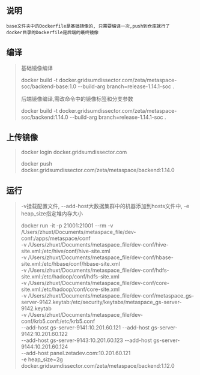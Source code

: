 ## 说明
```
base文件夹中的Dockerfile是基础镜像的, 只需要编译一次,push到仓库就行了
docker目录的Dockerfile是后端的最终镜像
```
## 编译
> 基础镜像编译
>
> docker build -t docker.gridsumdissector.com/zeta/metaspace-soc/backend-base:1.0 --build-arg branch=release-1.14.1-soc .
>
>后端镜像编译,需改命令中的镜像标签和分支参数
>
> docker build -t docker.gridsumdissector.com/zeta/metaspace-soc/backend:1.14.0 --build-arg branch=release-1.14.1-soc .

## 上传镜像
> docker login docker.gridsumdissector.com
>
> docker push docker.gridsumdissector.com/zeta/metaspace/backend:1.14.0

## 运行
> -v挂载配置文件, --add-host大数据集群中的机器添加到hosts文件中, -e heap_size指定堆内存大小
>
>docker run -it -p 21001:21001 --rm -v /Users/zhuxt/Documents/metaspace_file/dev-conf:/apps/metaspace/conf  \
 -v /Users/zhuxt/Documents/metaspace_file/dev-conf/hive-site.xml:/etc/hive/conf/hive-site.xml  \
 -v /Users/zhuxt/Documents/metaspace_file/dev-conf/hbase-site.xml:/etc/hbase/conf/hbase-site.xml  \
 -v /Users/zhuxt/Documents/metaspace_file/dev-conf/hdfs-site.xml:/etc/hadoop/conf/hdfs-site.xml  \
 -v /Users/zhuxt/Documents/metaspace_file/dev-conf/core-site.xml:/etc/hadoop/conf/core-site.xml  \
 -v /Users/zhuxt/Documents/metaspace_file/dev-conf/metaspace_gs-server-9142.keytab:/etc/security/keytabs/metaspace_gs-server-9142.keytab \
 -v /Users/zhuxt/Documents/metaspace_file/dev-conf/krb5.conf:/etc/krb5.conf \
 --add-host gs-server-9141:10.201.60.121 --add-host gs-server-9142:10.201.60.122 \
 --add-host gs-server-9143:10.201.60.123 --add-host gs-server-9144:10.201.60.124 \
 --add-host panel.zetadev.com:10.201.60.121 \
> -e heap_size=2g 
> docker.gridsumdissector.com/zeta/metaspace/backend:1.12.0
